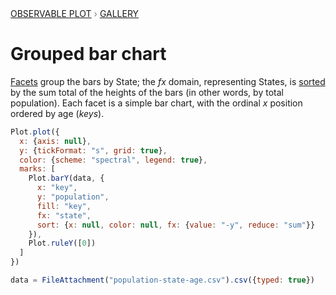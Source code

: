 <div style="color: grey; font: 13px/25.5px var(--sans-serif); text-transform: uppercase;"><h1 style="display: none;">Plot: Grouped bar chart</h1><a href="/plot">Observable Plot</a> › <a href="/@observablehq/plot-gallery">Gallery</a></div>

# Grouped bar chart

[Facets](https://observablehq.com/plot/features/facets) group the bars by State; the *fx* domain, representing States, is [sorted](https://observablehq.com/plot/features/scales#sort-mark-option) by the sum total of the heights of the bars (in other words, by total population). Each facet is a simple bar chart, with the ordinal *x* position ordered by age (*keys*).

```js echo
Plot.plot({
  x: {axis: null},
  y: {tickFormat: "s", grid: true},
  color: {scheme: "spectral", legend: true},
  marks: [
    Plot.barY(data, {
      x: "key",
      y: "population",
      fill: "key",
      fx: "state",
      sort: {x: null, color: null, fx: {value: "-y", reduce: "sum"}}
    }),
    Plot.ruleY([0])
  ]
})
```

```js echo
data = FileAttachment("population-state-age.csv").csv({typed: true})
```
